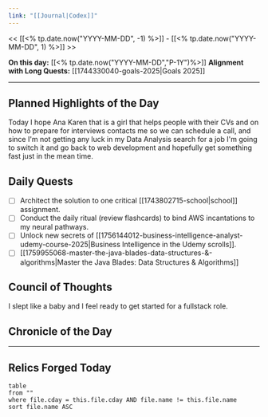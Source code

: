 ```yaml
---
link: "[[Journal|Codex]]"
---
```

<< [[<% tp.date.now("YYYY-MM-DD", -1) %>]] - [[<% tp.date.now("YYYY-MM-DD", 1) %>]] >>

**On this day:** [[<% tp.date.now("YYYY-MM-DD","P-1Y")%>]]
**Alignment with Long Quests:** [[1744330040-goals-2025|Goals 2025]]

---
## Planned Highlights of the Day
Today I hope Ana Karen that is a girl that helps people with their CVs and on how to prepare for interviews contacts me so we can schedule a call, and since I'm not getting any luck in my Data Analysis search for a job I'm going to switch it and go back to web development and hopefully get something fast just in the mean time.

## Daily Quests
- [ ] Architect the solution to one critical [[1743802715-school|school]] assignment.
- [ ] Conduct the daily ritual (review flashcards) to bind AWS incantations to my neural pathways.
- [ ] Unlock new secrets of [[1756144012-business-intelligence-analyst-udemy-course-2025|Business Intelligence in the Udemy scrolls]].
- [ ] [[1759955068-master-the-java-blades-data-structures-&-algorithms|Master the Java Blades: Data Structures & Algorithms]]

## Council of Thoughts
I slept like a baby and I feel ready to get started for a fullstack role.

## Chronicle of the Day


---
## Relics Forged Today
```dataview
table
from ""
where file.cday = this.file.cday AND file.name != this.file.name
sort file.name ASC
```

